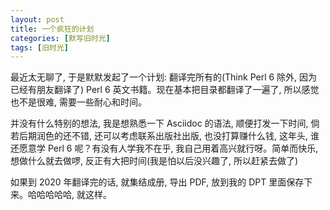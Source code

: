 ```yaml
---
layout: post
title: 一个疯狂的计划
categories: [默写旧时光]
tags: [旧时光]
---
```


最近太无聊了, 于是默默发起了一个计划: 翻译完所有的(Think  Perl 6 除外, 因为已经有朋友翻译了) Perl 6 英文书籍。现在基本把目录都翻译了一遍了, 所以感觉也不是很难, 需要一些耐心和时间。

并没有什么特别的想法, 我是想熟悉一下 Asciidoc 的语法, 顺便打发一下时间, 倘若后期润色的还不错, 还可以考虑联系出版社出版, 也没打算赚什么钱, 这年头, 谁还愿意学 Perl 6 呢？有没有人学我不在乎, 我自己用着高兴就行呀。简单而快乐, 想做什么就去做啰, 反正有大把时间(我是怕以后没兴趣了, 所以赶紧去做了)

如果到 2020 年翻译完的话, 就集结成册, 导出 PDF, 放到我的 DPT 里面保存下来。哈哈哈哈哈, 就这样。
